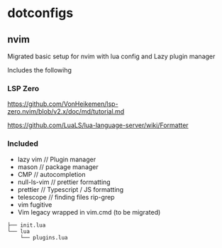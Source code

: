 # dotconfigs

## nvim

Migrated basic setup for nvim with lua config and Lazy plugin manager

Includes the followihg

### LSP Zero
https://github.com/VonHeikemen/lsp-zero.nvim/blob/v2.x/doc/md/tutorial.md

https://github.com/LuaLS/lua-language-server/wiki/Formatter


### Included
* lazy vim // Plugin manager
* mason // package manager
* CMP // autocompletion
* null-ls-vim // prettier formatting
* prettier // Typescript / JS formatting
* telescope // finding files rip-grep
* vim fugitive
* Vim legacy wrapped in vim.cmd (to be migrated)

```
├── init.lua
└── lua
    └── plugins.lua
```


